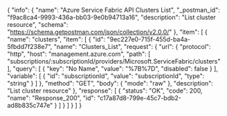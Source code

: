 {
  "info": {
    "name": "Azure Service Fabric API Clusters List",
    "_postman_id": "f9ac8ca4-9993-436a-bb03-9e0b94713a16",
    "description": "List cluster resource",
    "schema": "https://schema.getpostman.com/json/collection/v2.0.0/"
  },
  "item": [
    {
      "name": "clusters",
      "item": [
        {
          "id": "9ec227e0-715f-455d-ba4a-5fbdd7f238e7",
          "name": "Clusters_List",
          "request": {
            "url": {
              "protocol": "http",
              "host": "management.azure.com",
              "path": [
                "subscriptions/:subscriptionId/providers/Microsoft.ServiceFabric/clusters"
              ],
              "query": [
                {
                  "key": "No Name",
                  "value": "%7B%7D",
                  "disabled": false
                }
              ],
              "variable": [
                {
                  "id": "subscriptionId",
                  "value": "subscriptionId",
                  "type": "string"
                }
              ]
            },
            "method": "GET",
            "body": {
              "mode": "raw"
            },
            "description": "List cluster resource"
          },
          "response": [
            {
              "status": "OK",
              "code": 200,
              "name": "Response_200",
              "id": "c17a87d8-799e-45c7-bdb2-ad8b835c747e"
            }
          ]
        }
      ]
    }
  ]
}